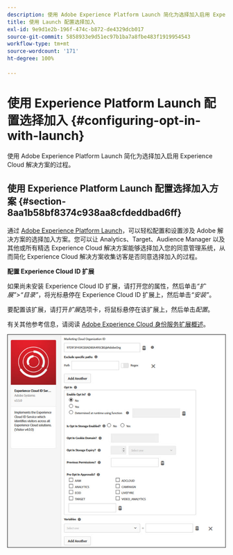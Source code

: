 ```yaml
---
description: 使用 Adobe Experience Platform Launch 简化为选择加入启用 Experience Cloud 解决方案的过程。
title: 使用 Launch 配置选择加入
exl-id: 9e9d1e2b-196f-474c-b872-de4329dcb017
source-git-commit: 5858933e9d51ec97b1ba7a8fbe483f1919954543
workflow-type: tm+mt
source-wordcount: '171'
ht-degree: 100%

---
```


# 使用 Experience Platform Launch 配置选择加入 {#configuring-opt-in-with-launch}

使用 Adobe Experience Platform Launch 简化为选择加入启用 Experience Cloud 解决方案的过程。

## 使用 Experience Platform Launch 配置选择加入方案 {#section-8aa1b58bf8374c938aa8cfdeddbad6ff}

通过 [Adobe Experience Platform Launch](https://experienceleague.adobe.com/docs/experience-platform/tags/home.html)，可以轻松配置和设置涉及 Adobe 解决方案的选择加入方案。您可以让 Analytics、Target、Audience Manager 以及其他或所有精选 Experience Cloud 解决方案能够选择加入您的同意管理系统，从而简化 Experience Cloud 解决方案收集访客是否同意选择加入的过程。

**配置 Experience Cloud ID 扩展**

如果尚未安装 Experience Cloud ID 扩展，请打开您的属性，然后单击&#x200B;*“扩展”*>*“目录”*，将光标悬停在 Experience Cloud ID 扩展上，然后单击&#x200B;*“安装”*。

要配置该扩展，请打开&#x200B;*扩展*&#x200B;选项卡，将鼠标悬停在该扩展上，然后单击&#x200B;*配置*。

有关其他参考信息，请阅读 [Adobe Experience Cloud 身份服务扩展概述](https://experienceleague.adobe.com/docs/experience-platform/tags/extensions/client/id-service/overview.html)。

![](assets/optin-launch.jpg)
